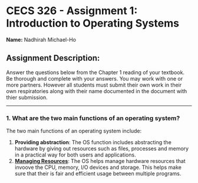 # CECS 326 - Assignment 1: Introduction to Operating Systems
**Name:** Nadhirah Michael-Ho

## Assignment Description:
Answer the questions below from the Chapter 1 reading of your textbook.  Be thorough and complete with your answers.  You may work with one or more partners.  However all students must submit their own work in their own respiratories along with their name documented in the document with thier submission.

---
### 1. What are the two main functions of an operating system?
The two main functions of an operating system include:
1. **Providing abstraction**: The OS function includes abstracting the hardware by giving out resources such as files, processes and memory in a practical way for both users and applications.
2. <u>**Managing Resources**</u>: The OS helps manage hardware resources that invoove the CPU, memory, I/O devices and storage.  This helps make sure that their is fair and efficient usage between multiple programs.

